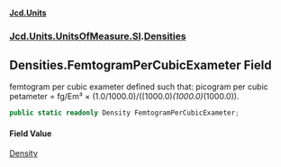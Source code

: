 #### [Jcd.Units](index 'index')
### [Jcd.Units.UnitsOfMeasure.SI](Jcd.Units.UnitsOfMeasure.SI 'Jcd.Units.UnitsOfMeasure.SI').[Densities](Densities 'Jcd.Units.UnitsOfMeasure.SI.Densities')

## Densities.FemtogramPerCubicExameter Field

femtogram per cubic exameter defined such that: picogram per cubic petameter = fg/Em³ ×
(1.0/1000.0)/((1000.0)*(1000.0)*(1000.0)).

```csharp
public static readonly Density FemtogramPerCubicExameter;
```

#### Field Value
[Density](Density 'Jcd.Units.UnitTypes.Density')